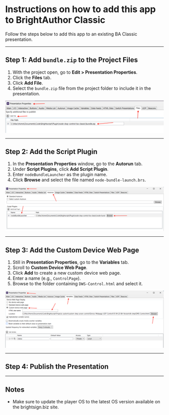 # Instructions on how to add this app to BrightAuthor Classic

Follow the steps below to add this app to an existing BA Classic presentation.

---


## Step 1: Add `bundle.zip` to the Project Files

1. With the project open, go to **Edit > Presentation Properties**.
2. Click the **Files** tab.
3. Click **Add File**.
4. Select the `bundle.zip` file from the project folder to include it in the presentation.

![Step 2 - Add Bundle](step1-bundle.png)

---

## Step 2: Add the Script Plugin

1. In the **Presentation Properties** window, go to the **Autorun** tab.
2. Under **Script Plugins**, click **Add Script Plugin**.
3. Enter `nodeBundleLauncher` as the plugin name.
4. Click **Browse** and select the file named `node-bundle-launch.brs`.

![Step 3 - Add Plugin](step2-plugin.png)

---

## Step 3: Add the Custom Device Web Page

1. Still in **Presentation Properties**, go to the **Variables** tab.
2. Scroll to **Custom Device Web Page**.
3. Click **Add** to create a new custom device web page.
4. Enter a name (e.g., `ControlPage`).
5. Browse to the folder containing `DWS-Control.html` and select it.

![Step 4 - Add Custom Web Page](step3-webpage.png)

---

## Step 4: Publish the Presentation


---

## Notes

- Make sure to update the player OS to the latest OS version available on the brightsign.biz site.
